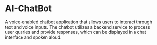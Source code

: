 # AI-ChatBot
A voice-enabled chatbot application that allows users to interact through text and voice inputs. The chatbot utilizes a backend service to process user queries and provide responses, which can be displayed in a chat interface and spoken aloud.
